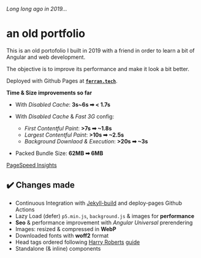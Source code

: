 *Long long ago in 2019...*

# an old portfolio

This is an old portofolio I built in 2019 with a friend in order to learn a bit of Angular and web development.

The objective is to improve its performance and make it look a bit better.

Deployed with Github Pages at [**`ferran.tech`**](https://ferran.tech).

**Time & Size improvements so far**

  - With *Disabled Cache*: **3s~6s ➡ < 1.7s**

  - With *Disabled Cache* & *Fast 3G* config:
    - *First Contentful Paint*: **>7s ➡ ~1.8s**
    - *Largest Contentful Paint*: **>10s ➡ ~2.5s**
    - *Background Downlaod & Execution*: **>20s ➡ ~3s**
  - Packed Bundle Size: **62MB ➡ 6MB**

[PageSpeed Insights](https://pagespeed.web.dev/analysis/https-ferran-tech/r0f1gljzlm?form_factor=desktop)

## ✔️ Changes made

  - Continuous Integration with [Jekyll-build](https://github.com/ferranJS/old-portfolio/blob/main/.github/workflows/jekyll-gh-pages.yml) and deploy-pages Github Actions 
  - Lazy Load (defer) `p5.min.js`, `background.js` & images for **performance**
  - **Seo** & performance improvement with *Angular Universal* prerendering
  - Images: resized & compressed in **WebP**
  - Downloaded fonts with **woff2** format
  - Head tags ordered following [Harry Roberts](https://github.com/csswizardry) [guide](https://speakerdeck.com/csswizardry/get-your-head-straight)
  - Standalone (& inline) components
